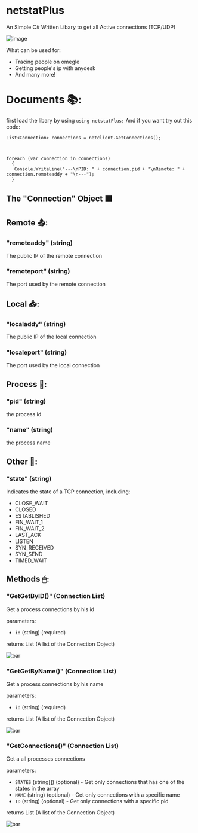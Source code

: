 # netstatPlus
An Simple C# Written Libary to get all Active connections (TCP/UDP)


![image](https://media.discordapp.net/attachments/931150864729657395/948669503322066964/unknown.png?width=1440&height=361)

What can be used for:
- Tracing people on omegle
- Getting people's ip with anydesk
- And many more!


# Documents 📚:
first load the libary by using
`using netstatPlus;`
And if you want try out this code:
```
List<Connection> connections = netclient.GetConnections();


            
foreach (var connection in connections)
  {
   Console.WriteLine("---\nPID: " + connection.pid + "\nRemote: " + connection.remoteaddy + "\n---");
  }
```


## The **"Connection"** Object ⬛

## Remote 📤:
### "remoteaddy" (string)
The public IP of the remote connection

### "remoteport" (string)
The port used by the remote connection

## Local 📥:
### "localaddy" (string)
The public IP of the local connection

### "localeport" (string)
The port used by the local connection

## Process 🔌:
### "pid" (string)
the process id

### "name" (string)
the process name

## Other 🧩:
### "state" (string)
Indicates the state of a TCP connection, including:
- CLOSE_WAIT
- CLOSED
- ESTABLISHED
- FIN_WAIT_1
- FIN_WAIT_2
- LAST_ACK
- LISTEN
- SYN_RECEIVED
- SYN_SEND
- TIMED_WAIT


## Methods 🖱:
### "GetGetByID()" (Connection List)
Get a process connections by his id

parameters:
- `id` (string) (required)

returns List<Connection> (A list of the Connection Object)
  
![bar](https://cdn.discordapp.com/attachments/895632161057669180/930131378379554876/void_default_bar.PNG)

  
### "GetGetByName()" (Connection List)
Get a process connections by his name

parameters:
- `id` (string) (required)

returns List<Connection> (A list of the Connection Object)
  
![bar](https://cdn.discordapp.com/attachments/895632161057669180/930131378379554876/void_default_bar.PNG)
  
  
  
  
  
### "GetConnections()" (Connection List)
Get a all processes connections

parameters:
- `STATES` (string[]) (optional) - Get only connections that has one of the states in the array
- `NAME` (string) (optional) - Get only connections with a specific name
- `ID` (string) (optional) - Get only connections with a specific pid

returns List<Connection> (A list of the Connection Object)
  
![bar](https://cdn.discordapp.com/attachments/895632161057669180/930131378379554876/void_default_bar.PNG)

